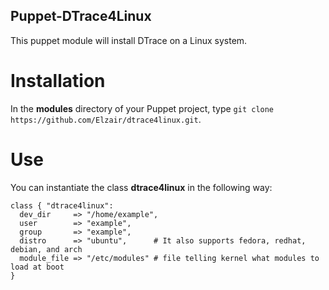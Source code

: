 Puppet-DTrace4Linux
-------------------

This puppet module will install DTrace on a Linux system.

Installation
============

In the **modules** directory of your Puppet project, type `git clone https://github.com/Elzair/dtrace4linux.git`.

Use
===

You can instantiate the class **dtrace4linux** in the following way:

    class { "dtrace4linux":
      dev_dir     => "/home/example",
      user        => "example",
      group       => "example",
      distro      => "ubuntu",      # It also supports fedora, redhat, debian, and arch
      module_file => "/etc/modules" # file telling kernel what modules to load at boot
    }
